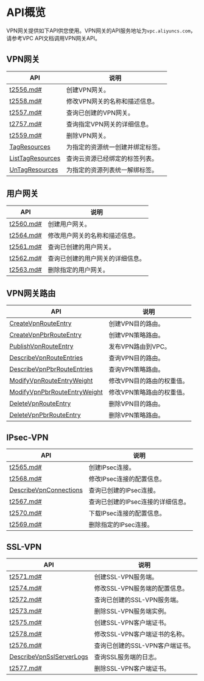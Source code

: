 # API概览

VPN网关提供如下API供您使用。VPN网关的API服务地址为`vpc.aliyuncs.com`，请参考VPC API文档调用VPN网关API。

## VPN网关

|API|说明|
|---|--|
|[t2556.md\#](/intl.zh-CN/API参考/VPN网关/CreateVpnGateway.md)|创建VPN网关。|
|[t2558.md\#](/intl.zh-CN/API参考/VPN网关/ModifyVpnGatewayAttribute.md)|修改VPN网关的名称和描述信息。|
|[t2557.md\#](/intl.zh-CN/API参考/VPN网关/DescribeVpnGateways.md)|查询已创建的VPN网关。|
|[t2757.md\#](/intl.zh-CN/API参考/VPN网关/DescribeVpnGateway.md)|查询指定VPN网关的详细信息。|
|[t2559.md\#](/intl.zh-CN/API参考/VPN网关/DeleteVpnGateway.md)|删除VPN网关。|
|[TagResources](/intl.zh-CN/API参考/标签/TagResources.md)|为指定的资源统一创建并绑定标签。|
|[ListTagResources](/intl.zh-CN/API参考/标签/ListTagResources.md)|查询云资源已经绑定的标签列表。|
|[UnTagResources](/intl.zh-CN/API参考/标签/UnTagResources.md)|为指定的资源列表统一解绑标签。|

## 用户网关

|API|说明|
|---|--|
|[t2560.md\#](/intl.zh-CN/API参考/VPN网关/CreateCustomerGateway.md)|创建用户网关。|
|[t2564.md\#](/intl.zh-CN/API参考/VPN网关/ModifyCustomerGatewayAttribute.md)|修改用户网关的名称和描述信息。|
|[t2561.md\#](/intl.zh-CN/API参考/VPN网关/DescribeCustomerGateways.md)|查询已创建的用户网关。|
|[t2562.md\#](/intl.zh-CN/API参考/VPN网关/DescribeCustomerGateway.md)|查询已创建的用户网关的详细信息。|
|[t2563.md\#](/intl.zh-CN/API参考/VPN网关/DeleteCustomerGateway.md)|删除指定的用户网关。|

## VPN网关路由

|API|说明|
|---|--|
|[CreateVpnRouteEntry](/intl.zh-CN/API参考/VPN网关/CreateVpnRouteEntry.md)|创建VPN目的路由。|
|[CreateVpnPbrRouteEntry](/intl.zh-CN/API参考/VPN网关/CreateVpnPbrRouteEntry.md)|创建VPN策略路由。|
|[PublishVpnRouteEntry](/intl.zh-CN/API参考/VPN网关/PublishVpnRouteEntry.md)|发布VPN路由到VPC。|
|[DescribeVpnRouteEntries](/intl.zh-CN/API参考/VPN网关/DescribeVpnRouteEntries.md)|查询VPN目的路由。|
|[DescribeVpnPbrRouteEntries](/intl.zh-CN/API参考/VPN网关/DescribeVpnPbrRouteEntries.md)|查询VPN策略路由。|
|[ModifyVpnRouteEntryWeight](/intl.zh-CN/API参考/VPN网关/ModifyVpnRouteEntryWeight.md)|修改VPN目的路由的权重值。|
|[ModifyVpnPbrRouteEntryWeight](/intl.zh-CN/API参考/VPN网关/ModifyVpnPbrRouteEntryWeight.md)|修改VPN策略路由的权重值。|
|[DeleteVpnRouteEntry](/intl.zh-CN/API参考/VPN网关/DeleteVpnRouteEntry.md)|删除VPN目的路由。|
|[DeleteVpnPbrRouteEntry](/intl.zh-CN/API参考/VPN网关/DeleteVpnPbrRouteEntry.md)|删除VPN策略路由。|

## IPsec-VPN

|API|说明|
|---|--|
|[t2565.md\#](/intl.zh-CN/API参考/VPN网关/CreateVpnConnection.md)|创建IPsec连接。|
|[t2568.md\#](/intl.zh-CN/API参考/VPN网关/ModifyVpnConnectionAttribute.md)|修改IPsec连接的配置信息。|
|[DescribeVpnConnections](/intl.zh-CN/API参考/VPN网关/DescribeVpnConnections.md)|查询已创建的IPsec连接。|
|[t2567.md\#](/intl.zh-CN/API参考/VPN网关/DescribeVpnConnection.md)|查询已创建的IPsec连接的详细信息。|
|[t2570.md\#](/intl.zh-CN/API参考/VPN网关/DownloadVpnConnectionConfig.md)|下载IPsec连接的配置信息。|
|[t2569.md\#](/intl.zh-CN/API参考/VPN网关/DeleteVpnConnection.md)|删除指定的IPsec连接。|

## SSL-VPN

|API|说明|
|---|--|
|[t2571.md\#](/intl.zh-CN/API参考/VPN网关/CreateSslVpnServer.md)|创建SSL-VPN服务端。|
|[t2574.md\#](/intl.zh-CN/API参考/VPN网关/ModifySslVpnServer.md)|修改SSL-VPN服务端的配置信息。|
|[t2572.md\#](/intl.zh-CN/API参考/VPN网关/DescribeSslVpnServers.md)|查询已创建的SSL-VPN服务端。|
|[t2573.md\#](/intl.zh-CN/API参考/VPN网关/DeleteSslVpnServer.md)|删除SSL-VPN服务端实例。|
|[t2575.md\#](/intl.zh-CN/API参考/VPN网关/CreateSslVpnClientCert.md)|创建SSL-VPN客户端证书。|
|[t2578.md\#](/intl.zh-CN/API参考/VPN网关/ModifySslVpnClientCert.md)|修改SSL-VPN客户端证书的名称。|
|[t2576.md\#](/intl.zh-CN/API参考/VPN网关/DescribeSslVpnClientCerts.md)|查询已创建的SSL-VPN客户端证书。|
|[DescribeVpnSslServerLogs](/intl.zh-CN/API参考/VPN网关/DescribeVpnSslServerLogs.md)|查询SSL服务端的日志。|
|[t2577.md\#](/intl.zh-CN/API参考/VPN网关/DeleteSslVpnClientCert.md)|删除SSL-VPN客户端证书。|

